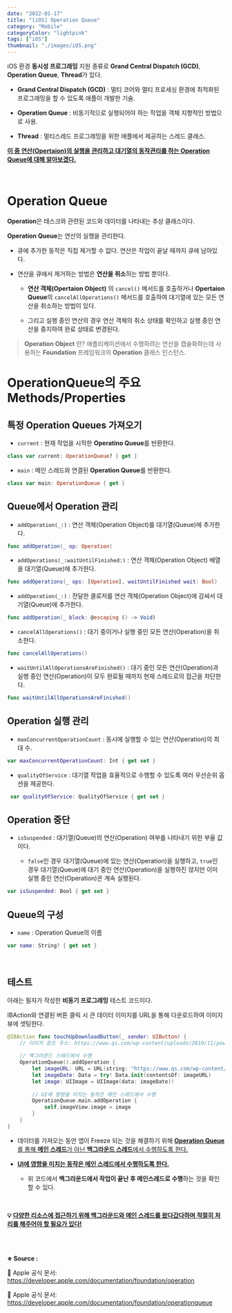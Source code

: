 ```yaml
---
date: "2022-01-17"
title: "[iOS] Operation Queue"
category: "Mobile"
categoryColor: "lightpink"
tags: ["iOS"]
thumbnail: "./images/iOS.png"
---
```


iOS 환경 **동시성 프로그래밍** 지원 종류로 **Grand Central Dispatch (GCD)**, **Operation Queue**, **Thread**가 있다.

- **Grand Central Dispatch (GCD)** : 멀티 코어와 멀티 프로세싱 환경에 최적화된 프로그래밍을 할 수 있도록 애플이 개발한 기술.

- **Operation Queue** : 비동기적으로 실행되어야 하는 작업을 객체 지향적인 방법으로 사용.

- **Thread** : 멀티스레드 프로그래밍을 위한 애플에서 제공하는 스레드 클래스.

**<u>이 중 연산(Opertaion)의 실행을 관리하고 대기열의 동작관리를 하는 Operation Queue에 대해 알아보겠다.</u>**

<br />

# Operation Queue

**Operation**은 태스크와 관련된 코드와 데이터를 나타내는 추상 클래스이다.

**Operation Queue**는 연산의 실행을 관리한다.

- 큐에 추가한 동작은 직접 제거할 수 없다. 연산은 작업이 끝날 때까지 큐에 남아있다.

- 연산을 큐에서 제거하는 방법은 **연산을 취소**하는 방법 뿐이다.

  - **연산 객체(Opertaion Object)** 의 `cancel()` 메서드를 호출하거나 **Opertaion Queue**의 `cancelAllOperations()` 메서드를 호출하여 대기열에 있는 모든 연산을 취소하는 방법이 있다.

  - 그리고 실행 중인 연산의 경우 연산 객체의 취소 상태를 확인하고 실행 중인 연산을 중지하여 완료 상태로 변경된다.

> **Operation Object** 란? 애플리케이션에서 수행하려는 연산을 캡슐화하는데 사용하는 **Foundation** 프레임워크의 **Operation** 클래스 인스턴스.

# OperationQueue의 주요 Methods/Properties

## 특정 Operation Queues 가져오기

- `current` : 현재 작업을 시작한 **Operatino Queue**를 반환한다.

```swift
class var current: OperationQueue? { get }
```

- `main` : 메인 스레드와 연결된 **Operation Queue**를 반환한다.

```swift
class var main: OperationQueue { get }
```

## Queue에서 Operation 관리

- `addOperation(_:)` : 연산 객체(Operation Object)를 대기열(Queue)에 추가한다.

```swift
func addOperation(_ op: Operation)
```

- `addOperations(_:waitUntilFinished:)` : 연산 객체(Operation Object) 배열을 대기열(Queue)에 추가한다.

```swift
func addOperations(_ ops: [Operation], waitUntilFinished wait: Bool)
```

- `addOperation(_:)` : 전달한 클로저를 연산 객체(Operation Object)에 감싸서 대기열(Queue)에 추가한다.

```swift
func addOperation(_ block: @escaping () -> Void)
```

- `cancelAllOperations()` : 대기 중이거나 실행 중인 모든 연산(Operation)을 취소한다.

```swift
func cancelAllOperations()
```

- `waitUntilAllOperationsAreFinished()` : 대기 중인 모든 연산(Operation)과 실행 중인 연산(Operation)이 모두 완료될 때까지 현재 스레드로의 접근을 차단한다.

```swift
func waitUntilAllOperationsAreFinished()
```

## Operation 실행 관리

- `maxConcurrentOperationCount` : 동시에 실행할 수 있는 연산(Operation)의 최대 수.

```swift
var maxConcurrentOperationCount: Int { get set }
```

- `qualityOfService` : 대기열 작업을 효율적으로 수행할 수 있도록 여러 우선순위 옵션을 제공한다.

```swift
 var qualityOfService: QualityOfService { get set }
```

## Operation 중단

- `isSuspended` : 대기열(Queue)의 연산(Operation) 여부를 나타내기 위한 부울 값이다.

  - `false`인 경우 대기열(Queue)에 있는 연산(Operation)을 실행하고, `true`인 경우 대기열(Queue)에 대기 중인 연산(Operation)을 실행하진 않지만 이미 실행 중인 연산(Operation)은 계속 실행된다.

```swift
var isSuspended: Bool { get set }
```

## Queue의 구성

- `name` : Operation Queue의 이름

```swift
var name: String? { get set }
```

<br />

## 테스트 

아래는 필자가 작성한 **비동기 프로그래밍** 테스트 코드이다.

IBAction와 연결된 버튼 클릭 시 큰 데이터 이미지를 URL을 통해 다운로드하여 이미지 뷰에 셋팅한다.

```swift
@IBAction func touchUpDownloadButton(_ sender: UIButton) {
    // 이미지 참조 주소: https://www.qs.com/wp-content/uploads/2019/11/power-shifts-global-image.jpg
    
    // 백그라운드 스레드에서 수행
    OperationQueue().addOperation {
        let imageURL: URL = URL(string: "https://www.qs.com/wp-content/uploads/2019/11/power-shifts-global-image.jpg")!
        let imageDate: Data = try! Data.init(contentsOf: imageURL)
        let image: UIImage = UIImage(data: imageDate)!
        
        // UI에 영향을 미치는 동작은 메인 스레드에서 수행
        OperationQueue.main.addOperation {
            self.imageView.image = image
        }
    }
}
```

- 데이터를 가져오는 동안 앱이 Freeze 되는 것을 해결하기 위해 <u>**Operation Queue**를 통해 **메인 스레드**가 아닌 **백그라운드 스레드**에서 수행하도록 한다.</u>

- **<u>UI에 영향을 미치는 동작은 메인 스레드에서 수행하도록 한다.</u>**

  - 위 코드에서 **백그라운드에서 작업이 끝난 후 메인스레드로 수행**하는 것을 확인할 수 있다.

<br/>

**💡 <u>다양한 리소스에 접근하기 위해 백그라운드와 메인 스레드를 왔다갔다하며 적절히 처리를 해주어야 할 필요가 있다!</u>**

<br />
<br />

**※ Source :**

🍎 Apple 공식 문서: https://developer.apple.com/documentation/foundation/operation

🍎 Apple 공식 문서: https://developer.apple.com/documentation/foundation/operationqueue
